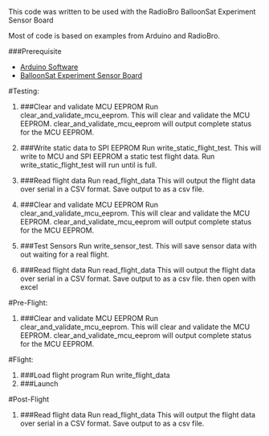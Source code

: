 This code was written to be used with the RadioBro BalloonSat Experiment Sensor Board

Most of code is based on examples from Arduino and RadioBro.

###Prerequisite
- [Arduino Software](http://arduino.cc/en/Main/Software)
- [BalloonSat Experiment Sensor Board](http://shop.radiobro.com/BalloonSat-Experiment-Sensor-Board-BSExpBrd.htm)

#Testing:
1. ###Clear and validate MCU EEPROM
  Run clear\_and\_validate\_mcu\_eeprom.  This will clear and validate the MCU EEPROM. clear\_and\_validate\_mcu\_eeprom will output complete status for the MCU EEPROM.

2. ###Write static data to SPI EEPROM
  Run write\_static\_flight\_test.  This will write to MCU and SPI EEPROM a static test flight data. Run write\_static\_flight\_test will run until is full.

3. ###Read flight data
  Run read\_flight\_data  This will output the flight data over serial in a CSV format.  Save output to as a csv file.

4. ###Clear and validate MCU EEPROM
  Run clear\_and\_validate\_mcu\_eeprom.  This will clear and validate the MCU EEPROM. clear\_and\_validate\_mcu\_eeprom will output complete status for the MCU EEPROM.

5. ###Test Sensors
  Run write\_sensor\_test.  This will save sensor data with out waiting for a real flight.

6. ###Read flight data
  Run read\_flight\_data  This will output the flight data over serial in a CSV format.  Save output to as a csv file.  then open with excel

#Pre-Flight:
1. ###Clear and validate MCU EEPROM
  Run clear\_and\_validate\_mcu\_eeprom.  This will clear and validate the MCU EEPROM. clear\_and\_validate\_mcu\_eeprom will output complete status for the MCU EEPROM.

#Flight:
1. ###Load flight program
  Run write\_flight\_data
2. ###Launch

#Post-Flight
1. ###Read flight data
  Run read\_flight\_data  This will output the flight data over serial in a CSV format.  Save output to as a csv file.
